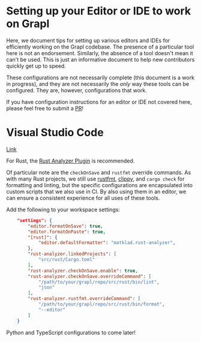 Setting up your Editor or IDE to work on Grapl
==============================================

Here, we document tips for setting up various editors and IDEs for
efficiently working on the Grapl codebase. The presence of a
particular tool here is not an endorsement. Similarly, the absence of
a tool doesn't mean it can't be used. This is just an informative
document to help new contributors quickly get up to speed.

These configurations are not necessarily complete (this document is a
work in progress), and they are not necessarily the _only_ way these
tools can be configured. They are, however, configurations that work.

If you have configuration instructions for an editor or IDE not
covered here, please feel free to submit a
[PR](https://github.com/grapl-security/grapl/pulls)!

# Visual Studio Code

[Link][vsc]

For Rust, the [Rust Analyzer Plugin][ra_vsc] is recommended.

Of particular note are the `checkOnSave` and `rustfmt` override
commands. As with many Rust projects, we still use [rustfmt][rustfmt],
[clippy][clippy], and `cargo check` for formatting and linting, but
the specific configurations are encapsulated into custom scripts that
we also use in CI. By also using them in an editor, we can ensure a
consistent experience for all uses of these tools.

Add the following to your workspace settings:

``` json
    "settings": {
        "editor.formatOnSave": true,
        "editor.formatOnPaste": true,
        "[rust]": {
            "editor.defaultFormatter": "matklad.rust-analyzer",
        },
        "rust-analyzer.linkedProjects": [
            "src/rust/Cargo.toml"
        ],
        "rust-analyzer.checkOnSave.enable": true,
        "rust-analyzer.checkOnSave.overrideCommand": [
            "/path/to/your/grapl/repo/src/rust/bin/lint",
            "json"
        ],
        "rust-analyzer.rustfmt.overrideCommand": [
            "/path/to/your/grapl/repo/src/rust/bin/format",
            "--editor"
        ]
    }
```

Python and TypeScript configurations to come later!

[vsc]: https://code.visualstudio.com/
[ra_vsc]: https://marketplace.visualstudio.com/items?itemName=matklad.rust-analyzer
[clippy]: https://github.com/rust-lang/rust-clippy
[rustfmt]: https://github.com/rust-lang/rustfmt
